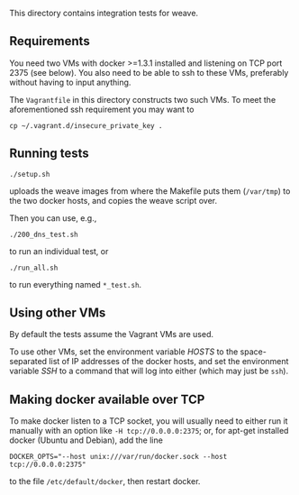 This directory contains integration tests for weave.

## Requirements

You need two VMs with docker >=1.3.1 installed and listening on TCP
port 2375 (see below). You also need to be able to ssh to these VMs,
preferably without having to input anything.

The `Vagrantfile` in this directory constructs two such VMs. To meet
the aforementioned ssh requirement you may want to

    cp ~/.vagrant.d/insecure_private_key .

## Running tests

    ./setup.sh

uploads the weave images from where the Makefile puts them
(`/var/tmp`) to the two docker hosts, and copies the weave script
over.

Then you can use, e.g.,

    ./200_dns_test.sh

to run an individual test, or

    ./run_all.sh

to run everything named `*_test.sh`.

## Using other VMs

By default the tests assume the Vagrant VMs are used.

To use other VMs, set the environment variable <var>HOSTS</var> to the
space-separated list of IP addresses of the docker hosts, and set the
environment variable <var>SSH</var> to a command that will log into
either (which may just be `ssh`).

## Making docker available over TCP

To make docker listen to a TCP socket, you will usually need to either
run it manually with an option like `-H tcp://0.0.0.0:2375`; or, for
apt-get installed docker (Ubuntu and Debian), add the line

```
DOCKER_OPTS="--host unix:///var/run/docker.sock --host tcp://0.0.0.0:2375"
```

to the file `/etc/default/docker`, then restart docker.
